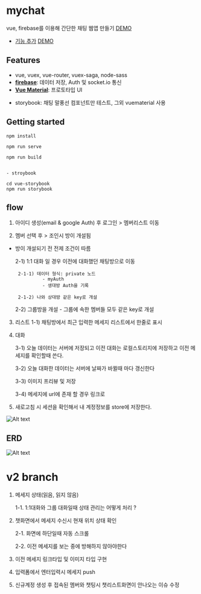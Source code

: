 # mychat
vue, firebase를 이용해 간단한 채팅 웹앱 만들기
[DEMO](http://gnscjfdl.cafe24.com/chat)

- [기능 추가](https://github.com/shuushu/chatapp/tree/v2#v2-branch) [DEMO](http://gnscjfdl.cafe24.com/chat2)


## Features
- vue, vuex, vue-router, vuex-saga, node-sass
- [**firebase**](#documentation): 데이터 저장, Auth 및 socket.io 통신
- [**Vue Material**](https://vuematerial.io/getting-started/): 프로토타입 UI
* storybook: 채팅 말풍선 컴포넌트만 테스트, 그외 vuematerial 사용


## Getting started
```
npm install

npm run serve

npm run build


- stroybook

cd vue-storybook
npm run storybook
```

## flow

1) 아이디 생성(email & google Auth) 후 로그인 > 멤버리스트 이동

2) 멤버 선택 후 > 조인시 방이 개설됨
- 방이 개설되기 전 전제 조건이 따름
    
    2-1) 1:1 대화 일 경우 이전에 대화했던 채팅방으로 이동
       
       2-1-1) 데이터 형식: private 노드
                - myAuth
                - 생대방 Auth을 기록
                
       2-1-2) 나와 상대방 같은 key로 개설

    2-2) 그룹방을 개설
        - 그룹에 속한 멤버들 모두 같은 key로 개설 

3) 리스트
    1-1) 채팅방에서 최근 입력한 메세지 리스트에서 한줄로 표시


4) 대화     
    
    3-1) 오늘 데이터는 서버에 저장되고 이전 대화는 로컬스토리지에 저장하고 이전 메세지를 확인할때 쓴다.
    
    3-2) 오늘 대화한 데이터는 서버에 날짜가 바뀔때 마다 갱신한다
    
    3-3) 이미지 프리뷰 및 저장
    
    3-4) 메세지에 url에 존재 할 경우 링크로 



0) 새로고침 시 세션을 확인해서 내 계정정보를 store에 저장한다.

![Alt text](http://gnscjfdl.cafe24.com/chat/flow.jpg)



## ERD


![Alt text](http://gnscjfdl.cafe24.com/chat/erd.jpg)


# v2 branch
1. 메세지 상태(읽음, 읽지 않음)

    1-1. 1:1대화와 그룹 대화일때 상태 관리는 어떻게 처리 ?



2. 챗화면에서 메세지 수신시 현재 위치 상태 확인

    2-1. 화면에 하단일때 자동 스크롤

    2-2. 이전 메세지를 보는 중에 방해하지 않아야한다



3. 이전 메세지 링크타입 및 이미지 타입 구현

4. 입력폼에서 엔터입력시 메세지 push

5. 신규계정 생성 후 접속된 멤버와 챗팅시 챗리스트화면이 안나오는 이슈 수정